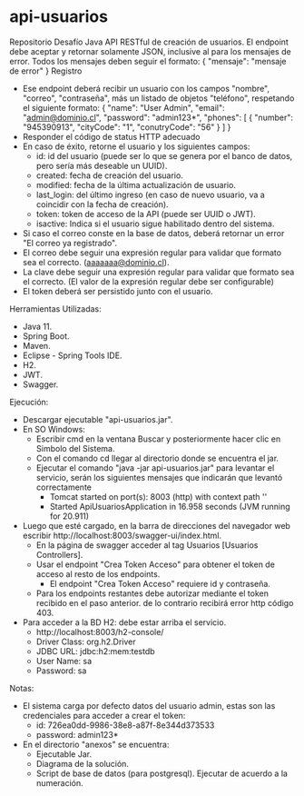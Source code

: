 # api-usuarios
Repositorio Desafío Java
API RESTful de creación de usuarios.
El endpoint debe aceptar y retornar solamente JSON, inclusive al para los mensajes de error.
Todos los mensajes deben seguir el formato:
{
	"mensaje": "mensaje de error"
}
Registro
- Ese endpoint deberá recibir un usuario con los campos "nombre", "correo", "contraseña",
más un listado de objetos "teléfono", respetando el siguiente formato:
{
	"name": "User Admin",
	"email": "admin@dominio.cl",
	"password": "admin123*",
	"phones": [
		{
			"number": "945390913",
			"cityCode": "1",
			"conutryCode": "56"
		}
	]
}
- Responder el código de status HTTP adecuado
- En caso de éxito, retorne el usuario y los siguientes campos:
	- id: id del usuario (puede ser lo que se genera por el banco de datos, pero sería más deseable un UUID).
	- created: fecha de creación del usuario.
	- modified: fecha de la última actualización de usuario.
	- last_login: del último ingreso (en caso de nuevo usuario, va a coincidir con la fecha de creación).
	- token: token de acceso de la API (puede ser UUID o JWT).
	- isactive: Indica si el usuario sigue habilitado dentro del sistema.
- Si caso el correo conste en la base de datos, deberá retornar un error "El correo ya registrado".
- El correo debe seguir una expresión regular para validar que formato sea el correcto. (aaaaaaa@dominio.cl).
- La clave debe seguir una expresión regular para validar que formato sea el correcto. (El valor de la expresión regular debe ser configurable)
- El token deberá ser persistido junto con el usuario.

Herramientas Utilizadas:
- Java 11.
- Spring Boot.
- Maven.
- Eclipse - Spring Tools IDE.
- H2.
- JWT.
- Swagger.

Ejecución:
- Descargar ejecutable "api-usuarios.jar".
- En SO Windows:
	- Escribir cmd en la ventana Buscar y posteriormente hacer clic en Simbolo del Sistema.
	- Con el comando cd llegar al directorio donde se encuentra el jar.
	- Ejecutar el comando "java -jar api-usuarios.jar" para levantar el servicio, serán los siguientes mensajes que indicarán que levantó correctamente
		- Tomcat started on port(s): 8003 (http) with context path ''
		- Started ApiUsuariosApplication in 16.958 seconds (JVM running for 20.911)	
- Luego que esté cargado, en la barra de direcciones del navegador web escribir http://localhost:8003/swagger-ui/index.html.
	- En la página de swagger acceder al tag Usuarios [Usuarios Controllers].
	- Usar el endpoint "Crea Token Acceso" para obtener el token de acceso al resto de los endpoints.
		- El endpoint "Crea Token Acceso" requiere id y contraseña.
	- Para los endpoints restantes debe autorizar mediante el token recibido en el paso anterior. de lo contrario 
	  recibirá error http código 403.
- Para acceder a la BD H2: debe estar arriba el servicio.
	- http://localhost:8003/h2-console/
	- Driver Class: org.h2.Driver
	- JDBC URL: jdbc:h2:mem:testdb
	- User Name: sa
	- Password: sa

Notas: 
- El sistema carga por defecto datos del usuario admin, estas son las credenciales para acceder a crear el token:
	- id: 726ea0dd-9986-38e8-a87f-8e344d373533
	- password: admin123*
- En el directorio "anexos" se encuentra:
	- Ejecutable Jar.
	- Diagrama de la solución.
	- Script de base de datos (para postgresql). Ejecutar de acuerdo a la numeración.

	

